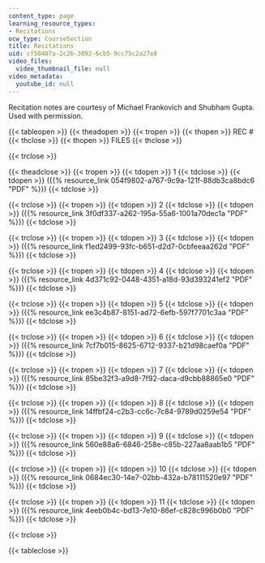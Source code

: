 ```yaml
---
content_type: page
learning_resource_types:
- Recitations
ocw_type: CourseSection
title: Recitations
uid: cf58407a-2c2b-3892-6cb5-9cc75c2a27e8
video_files:
  video_thumbnail_file: null
video_metadata:
  youtube_id: null
---
```


Recitation notes are courtesy of Michael Frankovich and Shubham Gupta. Used with permission.

{{< tableopen >}}
{{< theadopen >}}
{{< tropen >}}
{{< thopen >}}
REC #
{{< thclose >}}
{{< thopen >}}
FILES
{{< thclose >}}

{{< trclose >}}

{{< theadclose >}}
{{< tropen >}}
{{< tdopen >}}
1
{{< tdclose >}}
{{< tdopen >}}
({{% resource_link 054f9802-a767-9c9a-121f-88db3ca8bdc6 "PDF" %}})
{{< tdclose >}}

{{< trclose >}}
{{< tropen >}}
{{< tdopen >}}
2
{{< tdclose >}}
{{< tdopen >}}
({{% resource_link 3f0df337-a262-195a-55a6-1001a70dec1a "PDF" %}})
{{< tdclose >}}

{{< trclose >}}
{{< tropen >}}
{{< tdopen >}}
3
{{< tdclose >}}
{{< tdopen >}}
({{% resource_link f1ed2499-93fc-b651-d2d7-0cbfeeaa262d "PDF" %}})
{{< tdclose >}}

{{< trclose >}}
{{< tropen >}}
{{< tdopen >}}
4
{{< tdclose >}}
{{< tdopen >}}
({{% resource_link 4d371c92-0448-4351-a18d-93d393241ef2 "PDF" %}})
{{< tdclose >}}

{{< trclose >}}
{{< tropen >}}
{{< tdopen >}}
5
{{< tdclose >}}
{{< tdopen >}}
({{% resource_link ee3c4b87-8151-ad72-6efb-597f7701c3aa "PDF" %}})
{{< tdclose >}}

{{< trclose >}}
{{< tropen >}}
{{< tdopen >}}
6
{{< tdclose >}}
{{< tdopen >}}
({{% resource_link 7cf7b015-8625-6712-9337-b21d98caef0a "PDF" %}})
{{< tdclose >}}

{{< trclose >}}
{{< tropen >}}
{{< tdopen >}}
7
{{< tdclose >}}
{{< tdopen >}}
({{% resource_link 85be32f3-a9d8-7f92-daca-d9cbb88865e0 "PDF" %}})
{{< tdclose >}}

{{< trclose >}}
{{< tropen >}}
{{< tdopen >}}
8
{{< tdclose >}}
{{< tdopen >}}
({{% resource_link 14ffbf24-c2b3-cc6c-7c84-9789d0259e54 "PDF" %}})
{{< tdclose >}}

{{< trclose >}}
{{< tropen >}}
{{< tdopen >}}
9
{{< tdclose >}}
{{< tdopen >}}
({{% resource_link 560e88a6-6846-258e-c85b-227aa8aab1b5 "PDF" %}})
{{< tdclose >}}

{{< trclose >}}
{{< tropen >}}
{{< tdopen >}}
10
{{< tdclose >}}
{{< tdopen >}}
({{% resource_link 0684ec30-14e7-02bb-432a-b78111520e97 "PDF" %}})
{{< tdclose >}}

{{< trclose >}}
{{< tropen >}}
{{< tdopen >}}
11
{{< tdclose >}}
{{< tdopen >}}
({{% resource_link 4eeb0b4c-bd13-7e10-86ef-c828c996b0b0 "PDF" %}})
{{< tdclose >}}

{{< trclose >}}

{{< tableclose >}}